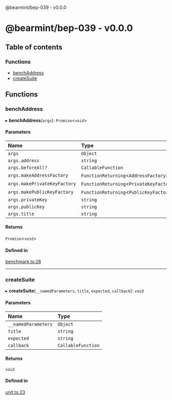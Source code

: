 @bearmint/bep-039 - v0.0.0

# @bearmint/bep-039 - v0.0.0

## Table of contents

### Functions

- [benchAddress](README.md#benchaddress)
- [createSuite](README.md#createsuite)

## Functions

### benchAddress

▸ **benchAddress**(`args`): `Promise`<`void`\>

#### Parameters

| Name | Type |
| :------ | :------ |
| `args` | `Object` |
| `args.address` | `string` |
| `args.beforeAll?` | `CallableFunction` |
| `args.makeAddressFactory` | `FunctionReturning`<`AddressFactory`\> |
| `args.makePrivateKeyFactory` | `FunctionReturning`<`PrivateKeyFactory`\> |
| `args.makePublicKeyFactory` | `FunctionReturning`<`PublicKeyFactory`\> |
| `args.privateKey` | `string` |
| `args.publicKey` | `string` |
| `args.title` | `string` |

#### Returns

`Promise`<`void`\>

#### Defined in

[benchmark.ts:26](https://github.com/bearmint/bearmint/blob/main/packages/bep-039/source/benchmark.ts#L26)

___

### createSuite

▸ **createSuite**(`__namedParameters`, `title`, `expected`, `callback`): `void`

#### Parameters

| Name | Type |
| :------ | :------ |
| `__namedParameters` | `Object` |
| `title` | `string` |
| `expected` | `string` |
| `callback` | `CallableFunction` |

#### Returns

`void`

#### Defined in

[unit.ts:23](https://github.com/bearmint/bearmint/blob/main/packages/bep-039/source/unit.ts#L23)
